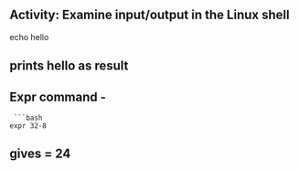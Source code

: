 ## Activity: Examine input/output in the Linux shell
    
   echo hello

## prints hello as result

## Expr command -
     ```bash
    expr 32-8


##  gives  = 24
